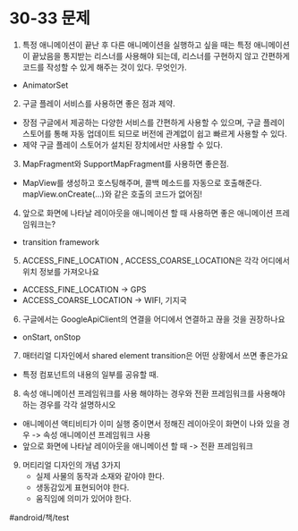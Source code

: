 # 30-33 문제
1. 특정 애니메이션이 끝난 후 다른 애니메이션을 실행하고 싶을 때는 특정 애니메이션이 끝났음을 통지받는 리스너를 사용해야 되는데, 리스너를 구현하지 않고 간편하게 코드를 작성할 수 있게 해주는 것이 있다. 무엇인가.
*  AnimatorSet

2. 구글 플레이 서비스를 사용하면 좋은 점과 제약.
* 장점
구글에서 제공하는 다양한 서비스를 간편하게 사용할 수 있으며, 구글 플레이 스토어를 통해 자동 업데이트 되므로 버전에 관계없이 쉽고 빠르게 사용할 수 있다.
* 제약
구글 플레이 스토어가 설치된 장치에서만 사용할 수 있다.

3. MapFragment와 SupportMapFragment를 사용하면 좋은점.
*  MapView를 생성하고 호스팅해주며, 콜백 메소드를 자동으로 호출해준다.
mapView.onCreate(…)와 같은 호출의 코드가 없어짐!

4. 앞으로 화면에 나타날 레이아웃을 애니메이션 할 때 사용하면 좋은 애니메이션 프레임워크는?  
* transition framework

5. ACCESS_FINE_LOCATION , ACCESS_COARSE_LOCATION은 각각
어디에서 위치 정보를 가져오나요
* ACCESS_FINE_LOCATION -> GPS
* ACCESS_COARSE_LOCATION -> WIFI, 기지국

6. 구글에서는 GoogleApiClient의 연결을 어디에서 연결하고 끊을 것을 권장하나요
* onStart, onStop

7. 매터리얼 디자인에서 shared element transition은 어떤 상황에서 쓰면 좋은가요
*  특정 컴포넌트의 내용의 일부를 공유할 때.

8. 속성 애니메이션 프레임워크를 사용 해야하는 경우와 전환 프레임워크를 사용해야 하는 경우를 각각 설명하시오
* 애니메이션 액티비티가 이미 실행 중이면서 정해진 레이아웃이 화면이 나와 있을 경우 -> 속성 애니메이션 프레임워크 사용
* 앞으로 화면에 나타날 레이아웃을 애니메이션 할 때 -> 전환 프레임워크

9. 머티리얼 디자인의 개념 3가지 
	* 실제 사물의 동작과 소재와 같아야 한다.
	* 생동감있게 표현되어야 한다.
	* 움직임에 의미가 있어야 한다.

#android/책/test